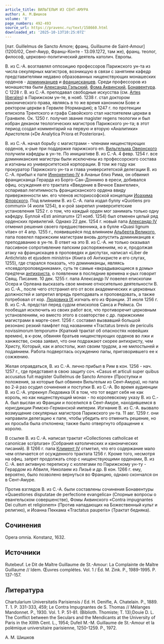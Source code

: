 ```yaml
---
article_title: ВИЛЬГЕЛЬМ ИЗ СЕНТ-АМУРА
author: А. М.Шишков
volume: '8'
page_numbers: 492-493
source_url: https://pravenc.ru/text/158660.html
downloaded_at: '2025-10-13T10:25:07Z'
---
```


[лат. Guillelmus de Sancto Amore; франц. Guillaume de Saint-Amour] (1200/02, Сент-Амур, Франш-Конте - 13.09.1272, там же), франц. теолог, философ, церковно-политический деятель католич. Европы.

В. из С.-А. возглавлял оппозицию профессоров Парижского ун-та из числа секулярных магистров, возникшую в связи с занятием кафедр представителями недавно образованных нищенствующих монашеских орденов - [доминиканцев](https://pravenc.ru/text/Доминиканцы.html) и [францисканцев](https://pravenc.ru/text/францисканцы.html). Среди профессоров из монашества были [Александр Гэльский](<https://pravenc.ru/text/Александр Гэльский.html>), [Фома Аквинский](<https://pravenc.ru/text/Фома Аквинский.html>), [Бонавентура](https://pravenc.ru/text/Бонавентура.html). С 1228 г. В. из С.-А. преподавал свободные искусства (см. [Artes liberales](<https://pravenc.ru/text/Artes liberales.html>)) в Парижском ун-те, в нояб. 1238 г. стал доктором канонического права, являясь в то же время каноником Бове и ректором церкви в Гервиле (Нормандия); в 1247 г. по протекции епископа Трентского и графа Савойского стал настоятелем церкви в Гранвиле. Ок. 1250 г. получил звание magister regens теологии и был избран деканом теологических магистров Парижского ун-та; в этот период создал комментарий на первую и вторую «Аналитики» Аристотеля («De Analytica Priora et Posteriora»).

В. из С.-А. начал борьбу с магистрами - членами нищенствующих орденов, к-рые при поддержке парижского еп. [Вильгельма Овернского](<https://pravenc.ru/text/Вильгельма Овернского.html>) получили кафедры в ун-те. По инициативе В. из С.-А. 4 февр. 1254 г. все доминиканские магистры были исключены из профессорского состава и изгнаны из университетской корпорации. В том же году как прокуратор Парижского ун-та и глава университетской делегации В. из С.-А. прибыл к папе [Иннокентию IV](<https://pravenc.ru/text/Иннокентию IV.html>) в Ананьи близ Рима, он обвинил францисканца Герарда из Борго-Сан-Доннино в ереси, добивался офиц. осуждения его трактата «Введение в Вечное Евангелие», оспаривал легитимность францисканского ордена ввиду приверженности мн. его членов историософской концепции [Иоахима Флорского](<https://pravenc.ru/text/ИОАХИМ ФЛОРСКИЙ.html>). Под влиянием В. из С.-А. папа издал буллу «Quotiens pro communi» (4 июля 1254), в к-рой закрепил университетские установления 1252 г. о том, что каждый орден мог занимать только одну кафедру. Буллой «Esti animarum» (21 нояб. 1254) был отменен целый ряд орденских привилегий. Однако 22 дек. 1254 г. новый папа [Александр IV](<https://pravenc.ru/text/Александр IV.html>) отменил решения своего предшественника, а в булле «Quasi lignum vitae» от 4 апр. 1255 г., появившейся под влиянием [Альберта Великого](<https://pravenc.ru/text/Альберта Великого.html>), папа повелел парижским магистрам вновь допустить доминиканцев к преподаванию в ун-те. В ответ на это В. из С.-А. не только оказывал пассивное сопротивление папским распоряжениям, но и, продолжая атаку на францискацев в проповедях и диспутах, написал «Liber de Antichristo et ejusdem ministris» (Книга об Антихристе и его слугах, 1255), где старался показать, что доминиканцы, являясь «псевдопроповедниками», суть те самые «вкрадывающиеся в домы» предтечи [антихриста](https://pravenc.ru/text/антихрист.html), о появлении в последние времена к-рых говорит Свящ. Писание. 10 дек. 1255 г. папа Александр IV повелел епископам Осера и Орлеана высказать свое мнение относительно деятельности В. из С.-А., после чего отстранил его от всех академических и церковных должностей и запретил впредь преподавать и проповедовать, а также потребовал от кор. [Людовика IX](<https://pravenc.ru/text/Людовика IX.html>) изгнать его из Франции. 31 июля 1256 г. В. из С.-А. предстал перед судом епископов Санса и Реймса. Он пообещал исключить из своих работ все, что противоречит церковным установлениям, но вместо этого в соавторстве с др. парижскими магистрами в марте-сент. 1256 г. составил вызвавший большой резонанс резкий памфлет под названием «Tractatus brevis de periculis novissimorum temporum» (Краткий трактат об опасностях новейших времен), в к-ром, обвиняя братьев нищенствующих орденов во лжи и ханжестве, снова заявил, что они подражают скорее антихристу, чем Христу, Который, как и апостолы, жил своим трудом, а не милостыней и подаянием. Работа подверглась осуждению папы, приговорившего ее к сожжению.

Желая оправдаться, В. из С.-А. лично прибыл в Рим в кон. 1256 - нач. 1257 г., где представил в свою защиту соч. «Casus et articuli super quibus accusatus fuit magister Guillelmus de Sancto Amore» (Проступки и положения, за которые был обвинен Вильгельм из Сент-Амура), но папа во 2-й раз осудил сочинения и поступки В. из С.-А. Во время аудиенции В. из С.-А. упрекнул Людовика IX в том, что тот ведет себя не как король, но как нищенствующий монах - по королевскому указу В. из С.-А. был выслан из Франции и поселился в Сент-Амуре, находившемся в юрисдикции Римско-Германской империи. Изгнание В. из С.-А. вызвало возмущение секулярных магистров Парижского ун-та. 11 авг. 1259 г. они направили делегацию к папе, чтобы убедить его отменить решение, но их просьба была отклонена; также было отвергнуто обращение к королю.

В ссылке В. из С.-А. написал трактат «Collectiones catholicae et canonicae scripturae» (Собрания католических и канонических писаний). В 1266 г. папа [Климент IV](<https://pravenc.ru/text/Климент IV.html>) отметил, что его содержание мало чем отличается от осужденного трактата 1256 г. Кроме того, несмотря на офиц. запрет продолжать спор с нищенствующими орденами, В. из С.-А. вел активную переписку с коллегами по Парижскому ун-ту - Герардом из Абвиля, Николаем из Лизьё и др. В кон. 1266 г. ему, вероятно, было позволено вернуться во Францию, однако скончался он в Сент-Амуре.

Против взглядов В. из С.-А. были составлены сочинения Бонавентуры «Quaestiones disputatae de perfectione evangelica» (Спорные вопросы о евангельском совершенстве), Фомы Аквинского «Contra impugnantes Dei cultum et religionem» (Против нападающих на Божественный культ и религию), и Иоанна Пеккама «Tractatus pauperis» (Трактат бедняка).

## Сочинения

Opera omnia. Konstanz, 1632.

## Источники

Rutebeuf. Le Dit de Maître Guillaume de St.-Amour: La Complainte de Maître Guillaume // Idem. Œuvres complétes. Vol. 1 / Éd. M. Zink. P., 1989-1995. P. 137-157.

## Литература

Chartularium Universitatis Parisiensis / Ed. H. Denifle, A. Chatelain. P., 1889. T. 1. P. 331-333, 459; Le Contra Impugnantes de S. Thomas // Mélanges Mandonnet. P., 1930. Vol. 1. P. 51-81. (Biblioth. Thomiste; T. 13);Douie D. L. The Conflict between the Seculars and the Mendicants at the University of Paris in the XIIIth Cent. L., 1954; Dufeil M.-M. Guillaume de St.-Amour et la polémique universitaire parisienne, 1250-1259. P., 1972.

А. М.  Шишков
